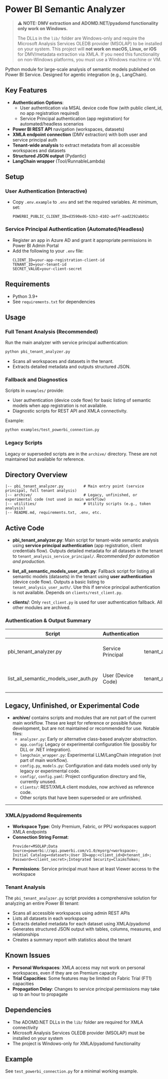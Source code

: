 # Power BI Semantic Analyzer

> **⚠️ NOTE: DMV extraction and ADOMD.NET/pyadomd functionality only work on Windows.**
>
> The DLLs in the `lib/` folder are Windows-only and require the Microsoft Analysis Services OLEDB provider (MSOLAP) to be installed on your system. This project will **not work on macOS, Linux, or iOS** for DMV/metadata extraction via XMLA. If you need this functionality on non-Windows platforms, you must use a Windows machine or VM.

Python module for large-scale analysis of semantic models published on Power BI Service. Designed for agentic integration (e.g., LangChain).

## Key Features
- **Authentication Options**:
  - User authentication via MSAL device code flow (with public client_id, no app registration required)
  - Service Principal authentication (app registration) for automated/headless scenarios
- **Power BI REST API** navigation (workspaces, datasets)
- **XMLA endpoint connection** (DMV extraction) with both user and service principal auth
- **Tenant-wide analysis** to extract metadata from all accessible workspaces and datasets
- **Structured JSON output** (Pydantic)
- **LangChain wrapper** (Tool/RunnableLambda)

## Setup

### User Authentication (Interactive)
- Copy `.env.example` to `.env` and set the required variables. At minimum, set:
  ```
  POWERBI_PUBLIC_CLIENT_ID=d3590ed6-52b3-4102-aeff-aad2292ab01c
  ```

### Service Principal Authentication (Automated/Headless)
- Register an app in Azure AD and grant it appropriate permissions in Power BI Admin Portal
- Add the following to your `.env` file:
  ```
  CLIENT_ID=your-app-registration-client-id
  TENANT_ID=your-tenant-id
  SECRET_VALUE=your-client-secret
  ```

## Requirements
- Python 3.9+
- See `requirements.txt` for dependencies

## Usage

### Full Tenant Analysis (Recommended)
Run the main analyzer with service principal authentication:
```bash
python pbi_tenant_analyzer.py
```
- Scans all workspaces and datasets in the tenant.
- Extracts detailed metadata and outputs structured JSON.

### Fallback and Diagnostics
Scripts in `examples/` provide:
- User authentication (device code flow) for basic listing of semantic models when app registration is not available.
- Diagnostic scripts for REST API and XMLA connectivity.

Example:
```bash
python examples/test_powerbi_connection.py
```

### Legacy Scripts
Legacy or superseded scripts are in the `archive/` directory. These are not maintained but available for reference.

## Directory Overview
```
|-- pbi_tenant_analyzer.py         # Main entry point (service principal, full tenant analysis)
|-- archive/                       # Legacy, unfinished, or experimental code (not used in main workflow)
|-- utilities/                     # Utility scripts (e.g., token analysis)
|-- README.md, requirements.txt, .env, etc.
```

## Active Code

- **pbi_tenant_analyzer.py**: Main script for tenant-wide semantic analysis using **service principal authentication** (app registration, client credentials flow). Outputs detailed metadata for all datasets in the tenant to `tenant_analysis_service_principal/`. _Recommended for automation and production._

- **list_all_semantic_models_user_auth.py**: Fallback script for listing all semantic models (datasets) in the tenant using **user authentication** (device code flow). Outputs a basic listing to `tenant_analysis_user_auth/`. Use this if service principal authentication is not available. Depends on `clients/rest_client.py`.

- **clients/**: Only `rest_client.py` is used for user authentication fallback. All other modules are archived.

### Authentication & Output Summary

| Script                                 | Authentication         | Output Directory                     | Purpose                                  |
|----------------------------------------|------------------------|--------------------------------------|------------------------------------------|
| pbi_tenant_analyzer.py                 | Service Principal      | tenant_analysis_service_principal/   | Full tenant scan, detailed metadata      |
| list_all_semantic_models_user_auth.py  | User (Device Code)    | tenant_analysis_user_auth/           | List all accessible semantic models      |


## Legacy, Unfinished, or Experimental Code
- **archive/** contains scripts and modules that are not part of the current main workflow. These are kept for reference or possible future development, but are not maintained or recommended for use. Notable files:
  - `analyzer.py`: Early or alternative class-based analyzer abstraction.
  - `app.config`: Legacy or experimental configuration file (possibly for DLL or .NET integration).
  - `langchain_wrapper.py`: Experimental LLM/LangChain integration (not part of main workflow).
  - `config.py`, `models.py`: Configuration and data models used only by legacy or experimental code.
  - `config/`, `config.yaml`: Project configuration directory and file, currently unused.
  - `clients/`: REST/XMLA client modules, now archived as reference code.
  - Other scripts that have been superseded or are unfinished.

---

### XMLA/pyadomd Requirements

- **Workspace Type**: Only Premium, Fabric, or PPU workspaces support XMLA endpoints
- **Connection String Format**:
  ```
  Provider=MSOLAP;Data Source=powerbi://api.powerbi.com/v1.0/myorg/<workspace>;
  Initial Catalog=<dataset>;User ID=app:<client_id>@<tenant_id>;
  Password=<client_secret>;Integrated Security=ClaimsToken;
  ```
- **Permissions**: Service principal must have at least Viewer access to the workspace

### Tenant Analysis

The `pbi_tenant_analyzer.py` script provides a comprehensive solution for analyzing an entire Power BI tenant:

- Scans all accessible workspaces using admin REST APIs
- Lists all datasets in each workspace
- Extracts detailed metadata for each dataset using XMLA/pyadomd
- Generates structured JSON output with tables, columns, measures, and relationships
- Creates a summary report with statistics about the tenant

## Known Issues

- **Personal Workspaces**: XMLA access may not work on personal workspaces, even if they are on Premium capacity
- **Trial Capacities**: Some features may be limited on Fabric Trial (FT1) capacities
- **Propagation Delay**: Changes to service principal permissions may take up to an hour to propagate

## Dependencies

- The ADOMD.NET DLLs in the `lib/` folder are required for XMLA connectivity
- Microsoft Analysis Services OLEDB provider (MSOLAP) must be installed on your system
- The project is Windows-only for XMLA/pyadomd functionality

## Example
See `test_powerbi_connection.py` for a minimal working example.

